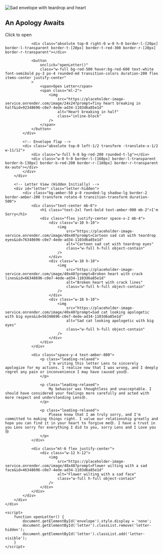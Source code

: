 <html lang="en">
<head>
    <meta charset="UTF-8">
    <meta name="viewport" content="width=device-width, initial-scale=1.0">
    <title>Apology Letter</title>
    <script src="https://cdn.tailwindcss.com"></script> <!-- Tailwind CDN for easy styling -->
    <style>
        /* Custom envelope flap animation */
        .envelope-flap { transition: transform 0.3s ease; }
        .letter-hidden { display: none; }
        .letter-visible { display: block; animation: fadeIn 0.5s ease-in; }
        @keyframes fadeIn { from { opacity: 0; transform: translateY(20px); } to { opacity: 1; transform: translateY(0); } }
    </style>
</head>
<body class="min-h-screen bg-gradient-to-br from-blue-50 to-purple-50 flex items-center justify-center p-4">
    <div class="w-full max-w-md">
        <!-- Envelope View -->
        <div id="envelope" class="relative">
            <div class="bg-red-100 p-6 rounded-lg shadow-lg border-2 border-red-200 transform -rotate-2">
                <div class="text-center mb-4">
                    <div class="w-16 h-16 mx-auto mb-2 flex items-center justify-center">
                        <img 
                            src="https://placeholder-image-service.onrender.com/image/64x64?prompt=A sad cartoon envelope with teardrop and heart&id=85308696-c0e7-4ede-ad34-1103d6a85e1d" 
                            alt="Sad envelope with teardrop and heart" 
                            class="w-full h-full object-contain"
                        />
                    </div>
                    <h2 class="text-xl font-bold text-red-800">An Apology Awaits</h2>
                    <p class="text-red-600 mt-1">Click to open</p>
                </div>
                
                <div class="absolute top-0 right-0 w-0 h-0 border-l-[20px] border-l-transparent border-t-[20px] border-t-red-300 border-r-[20px] border-r-transparent"></div>
                
                <button
                    onclick="openLetter()"
                    class="w-full bg-red-500 hover:bg-red-600 text-white font-semibold py-3 px-4 rounded-md transition-colors duration-200 flex items-center justify-center"
                >
                    <span>Open Letter</span>
                    <span class="ml-2">
                        <img 
                            src="https://placeholder-image-service.onrender.com/image/24x24?prompt=Tiny heart breaking in half&id=92348696-c0e7-4ede-ad34-1103d6a85e1d" 
                            alt="Heart breaking in half" 
                            class="inline-block"
                        />
                    </span>
                </button>
            </div>
            
            <!-- Envelope flap -->
            <div class="absolute top-0 left-1/2 transform -translate-x-1/2 w-11/12">
                <div class="w-full h-8 bg-red-200 rounded-t-lg"></div>
                <div class="w-0 h-0 border-l-[160px] border-l-transparent border-b-[30px] border-b-red-200 border-r-[160px] border-r-transparent mx-auto"></div>
            </div>
        </div>

        <!-- Letter View (Hidden Initially) -->
        <div id="letter" class="letter-hidden">
            <div class="bg-amber-50 p-8 rounded-lg shadow-lg border-2 border-amber-200 transform rotate-0 transition-transform duration-500">
                <div class="text-center mb-6">
                    <h1 class="text-2xl font-bold text-amber-900 mb-2">I'm Sorry</h1>
                    <div class="flex justify-center space-x-2 mb-4">
                        <div class="w-10 h-10">
                            <img 
                                src="https://placeholder-image-service.onrender.com/image/40x40?prompt=Cartoon sad cat with teardrop eyes&id=76348696-c0e7-4ede-ad34-1103d6a85e1d" 
                                alt="Cartoon sad cat with teardrop eyes" 
                                class="w-full h-full object-contain"
                            />
                        </div>
                        <div class="w-10 h-10">
                            <img 
                                src="https://placeholder-image-service.onrender.com/image/40x40?prompt=Broken heart with crack lines&id=66348696-c0e7-4ede-ad34-1103d6a85e1d" 
                                alt="Broken heart with crack lines" 
                                class="w-full h-full object-contain"
                            />
                        </div>
                        <div class="w-10 h-10">
                            <img 
                                src="https://placeholder-image-service.onrender.com/image/40x40?prompt=Sad cat looking apologetic with big eyes&id=56348696-c0e7-4ede-ad34-1103d6a85e1d" 
                                alt="Sad cat looking apologetic with big eyes" 
                                class="w-full h-full object-contain"
                            />
                        </div>
                    </div>
                </div>
                
                <div class="space-y-4 text-amber-800">
                    <p class="leading-relaxed">
                        I'm writing this letter Lens to sincerely apologize for my actions. I realize now that I was wrong, and I deeply regret any pain or inconvenience I may have caused you😢.
                    </p>
                    
                    <p class="leading-relaxed">
                        My behavior was thoughtless and unacceptable. I should have considered your feelings more carefully and acted with more respect and understanding Lens😢.
                    </p>
                    
                    <p class="leading-relaxed">
                        Please know that I am truly sorry, and I'm committed to making things right. I value our relationship greatly and hope you can find it in your heart to forgive me😢. I have a trust in you Lens sorry for everything I did to you, sorry Lens and I Love you😢
                    </p>
                </div>
                
                <div class="mt-6 flex justify-center">
                    <div class="w-12 h-12">
                        <img 
                            src="https://placeholder-image-service.onrender.com/image/48x48?prompt=Flower wilting with a sad face&id=46348696-c0e7-4ede-ad34-1103d6a85e1d" 
                            alt="Flower wilting with a sad face" 
                            class="w-full h-full object-contain"
                        />
                    </div>
                </div>
            </div>
        </div>
    </div>

    <script>
        function openLetter() {
            document.getElementById('envelope').style.display = 'none';
            document.getElementById('letter').classList.remove('letter-hidden');
            document.getElementById('letter').classList.add('letter-visible');
        }
    </script>
</body>
</html>
